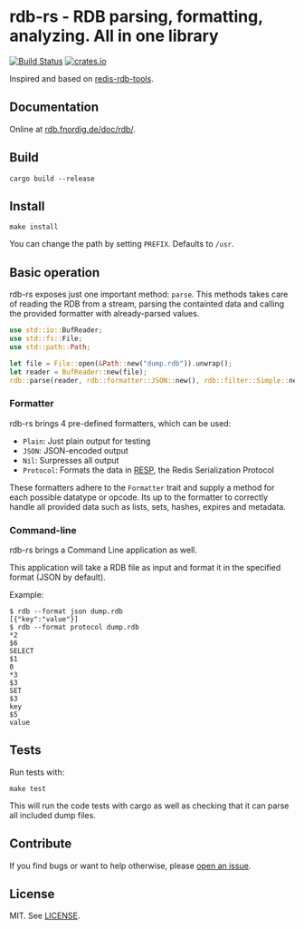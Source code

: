 # rdb-rs - RDB parsing, formatting, analyzing. All in one library

[![Build Status](https://travis-ci.org/badboy/rdb-rs.svg?branch=master)](https://travis-ci.org/badboy/rdb-rs)
[![crates.io](http://meritbadge.herokuapp.com/rdb)](https://crates.io/crates/rdb)

Inspired and based on [redis-rdb-tools][].

## Documentation

Online at [rdb.fnordig.de/doc/rdb/][doc].


## Build

```
cargo build --release
```

## Install

```
make install
```

You can change the path by setting `PREFIX`. Defaults to `/usr`.

## Basic operation

rdb-rs exposes just one important method: `parse`.
This methods takes care of reading the RDB from a stream,
parsing the containted data and calling the provided formatter with already-parsed values.

```rust
use std::io::BufReader;
use std::fs::File;
use std::path::Path;

let file = File::open(&Path::new("dump.rdb")).unwrap();
let reader = BufReader::new(file);
rdb::parse(reader, rdb::formatter::JSON::new(), rdb::filter::Simple::new());
```

### Formatter

rdb-rs brings 4 pre-defined formatters, which can be used:

* `Plain`: Just plain output for testing
* `JSON`: JSON-encoded output
* `Nil`: Surpresses all output
* `Protocol`: Formats the data in [RESP][],
the Redis Serialization Protocol

These formatters adhere to the `Formatter` trait and supply a method for each possible datatype or opcode.
Its up to the formatter to correctly handle all provided data such as lists, sets, hashes, expires and metadata.

### Command-line

rdb-rs brings a Command Line application as well.

This application will take a RDB file as input and format it in the specified format (JSON by default).

Example:

```
$ rdb --format json dump.rdb
[{"key":"value"}]
$ rdb --format protocol dump.rdb
*2
$6
SELECT
$1
0
*3
$3
SET
$3
key
$5
value
```

## Tests

Run tests with:

```
make test
```

This will run the code tests with cargo as well as checking that it can parse all included dump files.

## Contribute

If you find bugs or want to help otherwise, please [open an issue][issues].

## License

MIT. See [LICENSE](LICENSE).

[redis-rdb-tools]: https://github.com/sripathikrishnan/redis-rdb-tools
[RESP]: http://redis.io/topics/protocol
[issues]: https://github.com/badboy/rdb-rs/issues
[doc]: http://rdb.fnordig.de/doc/rdb/
